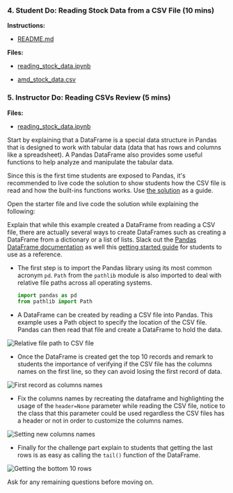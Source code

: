 ### 4. Student Do: Reading Stock Data from a CSV File (10 mins)

**Instructions:**

* [README.md](Activities/04-Stu_Reading_CSVs/README.md)

**Files:**

* [reading_stock_data.ipynb](Activities/04-Stu_Reading_CSVs/Unsolved/reading_stock_data.ipynb)

* [amd_stock_data.csv](Activities/04-Stu_Reading_CSVs/Resources/amd_stock_data.csv)

### 5. Instructor Do: Reading CSVs Review (5 mins)

**Files:**

* [reading_stock_data.ipynb](Activities/04-Stu_Reading_CSVs/Solved/reading_stock_data.ipynb)

Start by explaining that a DataFrame is a special data structure in Pandas that is designed to work with tabular data (data that has rows and columns like a spreadsheet). A Pandas DataFrame also provides some useful functions to help analyze and manipulate the tabular data.

Since this is the first time students are exposed to Pandas, it's recommended to live code the solution to show students how the CSV file is read and how the built-ins functions works. Use [the solution](Activities/04-Stu_Reading_CSVs/Solved/reading_stock_data.ipynb) as a guide.

Open the starter file and live code the solution while explaining the following:

Explain that while this example created a DataFrame from reading a CSV file, there are actually several ways to create DataFrames such as creating a DataFrame from a dictionary or a list of lists. Slack out the [Pandas DataFrame documentation](https://pandas.pydata.org/pandas-docs/stable/reference/api/pandas.DataFrame.html) as well this [getting started guide](http://pandas.pydata.org/pandas-docs/stable/getting_started/dsintro.html#dataframe) for students to use as a reference.

* The first step is to import the Pandas library using its most common acronym `pd`. `Path` from the `pathlib` module is also imported to deal with relative file paths across all operating systems.

  ```python
  import pandas as pd
  from pathlib import Path
  ```

* A DataFrame can be created by reading a CSV file into Pandas. This example uses a Path object to specify the location of the CSV file. Pandas can then read that file and create a DataFrame to hold the data.

![Relative file path to CSV file](Images/05_relative_file_path.png)

* Once the DataFrame is created get the top 10 records and remark to students the importance of verifying if the CSV file has the columns names on the first line, so they can avoid losing the first record of data.

![First record as columns names](Images/05_first_record_as_columns_names.png)

* Fix the columns names by recreating the dataframe and highlighting the usage of the `header=None` parameter while reading the CSV file, notice to the class that this parameter could be used regardless the CSV files has a header or not in order to customize the columns names.

![Setting new columns names](Images/05_set_columns_names.png)

* Finally for the challenge part explain to students that getting the last rows is as easy as calling the `tail()` function of the DataFrame.

![Getting the bottom 10 rows](Images/05_using_df_tail.png)

Ask for any remaining questions before moving on.
